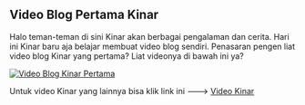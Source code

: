 ## Video Blog Pertama Kinar

Halo teman-teman di sini Kinar akan berbagai pengalaman dan cerita. Hari ini Kinar baru aja belajar membuat video blog sendiri. Penasaran pengen liat video blog Kinar yang pertama? Liat videonya di bawah ini ya?

[![Video Blog Kinar Pertama](http://img.youtube.com/vi/-Tl7p6Sii70/0/jpg)](http://www.youtube.com/watch?v=-Tl7p6Sii70)

Untuk video Kinar yang lainnya bisa klik link ini ---> [Video Kinar](https://www.youtube.com/channel/UCAClNKPv5vlrPHfXxjgVN9w)
